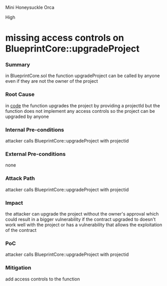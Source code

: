 Mini Honeysuckle Orca

High

# missing access controls on BlueprintCore::upgradeProject

### Summary

in BlueprintCore.sol the function upgradeProject can be called by anyone even if they are not the owner of the project 

### Root Cause

in 
[code](https://github.com/sherlock-audit/2025-03-crestal-network/blob/main/crestal-omni-contracts/src/BlueprintCore.sol#L198)
the function upgrades the project by providing a projectId
but the function does not implement any access controls so the project can be upgraded by anyone

### Internal Pre-conditions

attacker calls BlueprintCore::upgradeProject with projectid

### External Pre-conditions

none

### Attack Path

attacker calls BlueprintCore::upgradeProject with projectid

### Impact

the attacker can upgrade the project without the owner's approval which could result in a bigger vulnerability if the contract upgraded to doesn't work well with the project or has a vulnerability that allows the exploitation of the contract

### PoC

attacker calls BlueprintCore::upgradeProject with projectid

### Mitigation

add access controls to the function